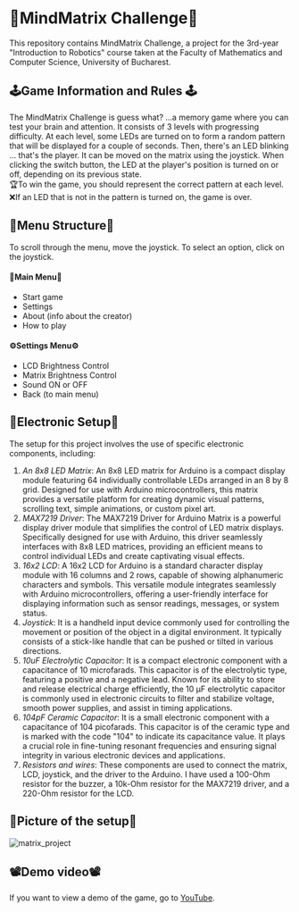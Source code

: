 # 🧠MindMatrix Challenge🧠

This repository contains MindMatrix Challenge, a project for the 3rd-year "Introduction to Robotics" course taken at the Faculty of Mathematics and Computer Science, University of Bucharest.

## 🕹️Game Information and Rules 🕹️
The MindMatrix Challenge is guess what? ...a memory game where you can test your brain and attention. It consists of 3 levels with progressing difficulty. At each level, some LEDs are turned on to form a random pattern that will be displayed for a couple of seconds. Then, there's an LED blinking ... that's the player. It can be moved on the matrix using the joystick. When clicking the switch button, the LED at the player's position is turned on or off, depending on its previous state.  
🏆To win the game, you should represent the correct pattern at each level.  
❌If an LED that is not in the pattern is turned on, the game is over.

## 📜Menu Structure📜
To scroll through the menu, move the joystick. To select an option, click on the joystick.
#### 📄Main Menu📄
- Start game
- Settings
- About (info about the creator)
- How to play

#### ⚙️Settings Menu⚙️
- LCD Brightness Control
- Matrix Brightness Control
- Sound ON or OFF
- Back (to main menu)

## 🔋Electronic Setup🪫
The setup for this project involves the use of specific electronic components, including:
1. _An 8x8 LED Matrix_: An 8x8 LED matrix for Arduino is a compact display module featuring 64 individually controllable LEDs arranged in an 8 by 8 grid. Designed for use with Arduino microcontrollers, this matrix provides a versatile platform for creating dynamic visual patterns, scrolling text, simple animations, or custom pixel art.
2. _MAX7219 Driver_: The MAX7219 Driver for Arduino Matrix is a powerful display driver module that simplifies the control of LED matrix displays. Specifically designed for use with Arduino, this driver seamlessly interfaces with 8x8 LED matrices, providing an efficient means to control individual LEDs and create captivating visual effects.
3. _16x2 LCD_: A 16x2 LCD for Arduino is a standard character display module with 16 columns and 2 rows, capable of showing alphanumeric characters and symbols. This versatile module integrates seamlessly with Arduino microcontrollers, offering a user-friendly interface for displaying information such as sensor readings, messages, or system status.
4. _Joystick_: It is a handheld input device commonly used for controlling the movement or position of the object in a digital environment. It typically consists of a stick-like handle that can be pushed or tilted in various directions.
5. _10uF Electrolytic Capacitor_: It is a compact electronic component with a capacitance of 10 microfarads. This capacitor is of the electrolytic type, featuring a positive and a negative lead. Known for its ability to store and release electrical charge efficiently, the 10 μF electrolytic capacitor is commonly used in electronic circuits to filter and stabilize voltage, smooth power supplies, and assist in timing applications.
6. _104pF Ceramic Capacitor_: It is a small electronic component with a capacitance of 104 picofarads. This capacitor is of the ceramic type and is marked with the code "104" to indicate its capacitance value. It plays a crucial role in fine-tuning resonant frequencies and ensuring signal integrity in various electronic devices and applications.
7. _Resistors and wires_: These components are used to connect the matrix, LCD, joystick, and the driver to the Arduino. I have used a 100-Ohm resistor for the buzzer, a 10k-Ohm resistor for the MAX7219 driver, and a 220-Ohm resistor for the LCD.

## 📸Picture of the setup📸
![matrix_project](https://github.com/iuliastaci/MindMatrixChallenge/assets/103101598/f00eed50-72e1-47c2-8aa1-5362416cd0af)

## 📽️Demo video📽️
If you want to view a demo of the game, go to [YouTube](https://youtu.be/09YuoInK0_Q).
